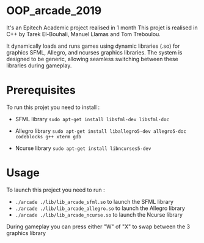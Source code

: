 # OOP_arcade_2019

It's an Epitech Academic project realised in 1 month 
This projet is realised in C++ by Tarek El-Bouhali, Manuel Llamas and Tom Treboulou.

It dynamically loads and runs games using dynamic libraries (.so) for graphics SFML, Allegro, and ncurses graphics libraries. The system is designed to be generic, allowing seamless switching between these libraries during gameplay.

# Prerequisites

To run this projet you need to install :


- SFML library
```sudo apt-get install libsfml-dev libsfml-doc```

- Allegro library
```sudo apt-get install liballegro5-dev allegro5-doc codeblocks g++ xterm gdb```

- Ncurse library
```sudo apt-get install libncurses5-dev```

# Usage

To launch this project you need to run :

- ```./arcade ./lib/lib_arcade_sfml.so``` to launch the SFML library
- ```./arcade ./lib/lib_arcade_allegro.so``` to launch the Allegro library
- ```./arcade ./lib/lib_arcade_ncurse.so``` to launch the Ncurse library

During gameplay you can press either "W" of "X" to swap between the 3 graphics library